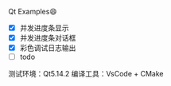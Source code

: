 Qt Examples:smile:

- [x] 并发进度条显示
- [x] 并发进度条对话框
- [x] 彩色调试日志输出
- [ ] todo

测试环境：Qt5.14.2
编译工具：VsCode + CMake

